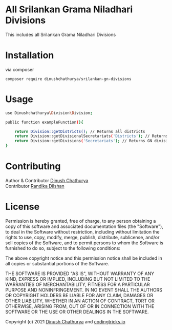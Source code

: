 # All Srilankan Grama Niladhari Divisions

This includes all Srilankan Grama Niladhari Divisions

# Installation

via composer

`composer require dinushchathurya/srilankan-gn-divisions`

# Usage 

```sh 
use Dinushchathurya\Division\Division;

public function exampleFunction(){

    return Division::getDistricts(); // Returns all districts 
    return Division::getDivisionalSecretariats('Districts'); // Returns divisional secretariats of district 
    return Division::getDivisions('Secretariats'); // Returns GN divisions in a divisional secretariats 
}
```

# Contributing

Author & Contributor [Dinush Chathurya](https://dinushchathurya.github.io/) <br>
Contributor [Randika Dilshan](https://github.com/Rdilshan)

# License

Permission is hereby granted, free of charge, to any person obtaining
a copy of this software and associated documentation files (the
"Software"), to deal in the Software without restriction, including
without limitation the rights to use, copy, modify, merge, publish,
distribute, sublicense, and/or sell copies of the Software, and to
permit persons to whom the Software is furnished to do so, subject to
the following conditions:

The above copyright notice and this permission notice shall be
included in all copies or substantial portions of the Software.

THE SOFTWARE IS PROVIDED "AS IS", WITHOUT WARRANTY OF ANY KIND,
EXPRESS OR IMPLIED, INCLUDING BUT NOT LIMITED TO THE WARRANTIES OF
MERCHANTABILITY, FITNESS FOR A PARTICULAR PURPOSE AND
NONINFRINGEMENT. IN NO EVENT SHALL THE AUTHORS OR COPYRIGHT HOLDERS BE
LIABLE FOR ANY CLAIM, DAMAGES OR OTHER LIABILITY, WHETHER IN AN ACTION
OF CONTRACT, TORT OR OTHERWISE, ARISING FROM, OUT OF OR IN CONNECTION
WITH THE SOFTWARE OR THE USE OR OTHER DEALINGS IN THE SOFTWARE.

Copyright (c) 2021 <a href="https://dinushchathurya.github.io/">Dinush Chathurya</a> and <a href="https://codingtricks.io/">codingtricks.io</a>
